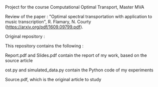 Project for the course Computational Optimal Transport, Master MVA


Review of the paper : "Optimal spectral transportation with application to music transcription", R. Flamary, N. Courty (https://arxiv.org/pdf/1609.09799.pdf).

Original repository : 


This repository contains the following : 

Report.pdf and Slides.pdf contain the report of my work, based on the source article

ost.py and simulated_data.py contain the Python code of my experiments

Source.pdf, which is the original article to study



